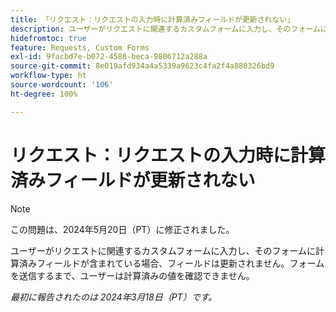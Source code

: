```yaml
---
title: 「リクエスト：リクエストの入力時に計算済みフィールドが更新されない」
description: ユーザーがリクエストに関連するカスタムフォームに入力し、そのフォームに計算済みフィールドが含まれている場合、フィールドは更新されません。フォームを送信するまで、ユーザーは計算済みの値を確認できません。
hidefromtoc: true
feature: Requests, Custom Forms
exl-id: 9facbd7e-b072-4586-beca-9806712a288a
source-git-commit: 8e019afd934a4a5339a9623c4fa2f4a880326bd9
workflow-type: ht
source-wordcount: '106'
ht-degree: 100%

---
```


# リクエスト：リクエストの入力時に計算済みフィールドが更新されない

>[!NOTE]
>
>この問題は、2024年5月20日（PT）に修正されました。

ユーザーがリクエストに関連するカスタムフォームに入力し、そのフォームに計算済みフィールドが含まれている場合、フィールドは更新されません。フォームを送信するまで、ユーザーは計算済みの値を確認できません。

_最初に報告されたのは 2024年3月18日（PT）です。_

